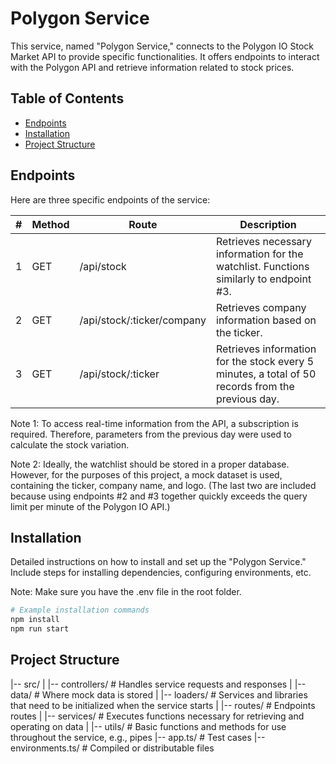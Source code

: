 # Polygon Service

This service, named "Polygon Service," connects to the Polygon IO Stock Market API to provide specific functionalities. It offers endpoints to interact with the Polygon API and retrieve information related to stock prices.

## Table of Contents

- [Endpoints](#endpoints)
- [Installation](#installation)
- [Project Structure](#project-structure)

## Endpoints

Here are three specific endpoints of the service:

| # | Method | Route                          | Description                                                  |
|---|--------|--------------------------------|--------------------------------------------------------------|
| 1 | GET    | /api/stock                     | Retrieves necessary information for the watchlist. Functions similarly to endpoint #3. |
| 2 | GET    | /api/stock/:ticker/company     | Retrieves company information based on the ticker.             |
| 3 | GET    | /api/stock/:ticker             | Retrieves information for the stock every 5 minutes, a total of 50 records from the previous day. |

Note 1: To access real-time information from the API, a subscription is required. Therefore, parameters from the previous day were used to calculate the stock variation.

Note 2: Ideally, the watchlist should be stored in a proper database. However, for the purposes of this project, a mock dataset is used, containing the ticker, company name, and logo. (The last two are included because using endpoints #2 and #3 together quickly exceeds the query limit per minute of the Polygon IO API.)

## Installation

Detailed instructions on how to install and set up the "Polygon Service." Include steps for installing dependencies, configuring environments, etc.

Note: Make sure you have the .env file in the root folder.

```bash
# Example installation commands
npm install
npm run start
```

## Project Structure

|-- src/
|   |-- controllers/   # Handles service requests and responses
|   |-- data/          # Where mock data is stored
|   |-- loaders/       # Services and libraries that need to be initialized when the service starts
|   |-- routes/        # Endpoints routes
|   |-- services/      # Executes functions necessary for retrieving and operating on data
|   |-- utils/         # Basic functions and methods for use throughout the service, e.g., pipes
|-- app.ts/            # Test cases
|-- environments.ts/   # Compiled or distributable files

